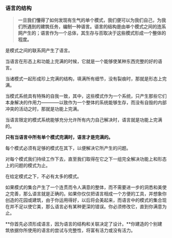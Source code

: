 ### 语言的结构

> **一旦我们懂得了如何发现有生气的单个模式，我们便可以为我们自己，为我们所遇到的建筑任务，编制一种语言。语言的结构是由单个模式之间的连系网产生的；语言作为一个总体，其生存与否取决于这些模式形成一个整体的程度。**

是模式之间的联系网产生了语言。

当语言在形态上和功能上完满的时候，它就是一个能够使某种东西完整的好的语言。

当诸模式一起形成珍上完满的结构，填满所有细节，没有裂痕时，那就是形态上完满。

当模式系统具有特殊的自我一致，其中，这些模式作为一个系统，只产生那些它们本身解决的作用力————以致作为一个整体的系统能够生存，而没有自毁的内部冲突的活动之时，那就是功能上完满。

当语言限定的模式系统能够充分允许所有内力自己解决时，语言就是功能上完满的。

**只有当语言中所有单个模式完满时，语言才是完满的。**

每个模式必须有足够的模式在其下，以便解决它所产生的问题。

对每个模式我们持续工作下去，直至我们取得在它之下一组完全解决功能上和形态上的问题的模式为止。

在给定模式之下，不必有太多的模式。

如果模式的集合产生了一个连贯而令人满意的整体，而不需要进一步的洞悉和美使之完善，那么语言就是正确的。如果你仅仅把语言相成一个方便的工具，并想象你创造的花园或建筑，由于你运用得好，以后将会美起来，而语言中的模式的集合现在并不足以使它美，那么语言必有某种更深的错误。你必须修改它，直到你满意为止。

**你首先必须形成语言，因为语言的结构和关联决定了设计。**你建造的个别建筑依据你所使用的语言的尝试与完整性，将富有活力或没有活力。

